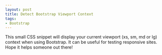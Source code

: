```yaml
---
layout: post
title: Detect Bootstrap Viewport Context
tags:
- Bootstrap
---
```


This small CSS snippet will display your current viewport (xs, sm, md or lg) context when using Bootstrap. It can be useful for testing responsive sites. Hope it helps someone out there! 

<script src="https://gist.github.com/Schmalzy/8f5e12453058012a783b.js"></script>
